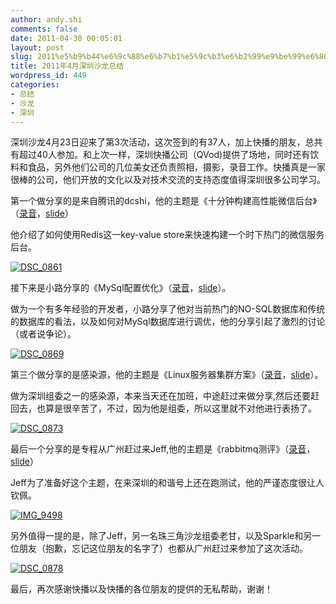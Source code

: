 ```yaml
---
author: andy.shi
comments: false
date: 2011-04-30 00:05:01
layout: post
slug: 2011%e5%b9%b44%e6%9c%88%e6%b7%b1%e5%9c%b3%e6%b2%99%e9%be%99%e6%80%bb%e7%bb%93
title: 2011年4月深圳沙龙总结
wordpress_id: 449
categories:
- 总结
- 沙龙
- 深圳
---
```


深圳沙龙4月23日迎来了第3次活动，这次签到的有37人，加上快播的朋友，总共有超过40人参加。和上次一样，深圳快播公司（QVod)提供了场地，同时还有饮料和食品，另外他们公司的几位美女还负责照相，摄影，录音工作。快播真是一家很棒的公司，他们开放的文化以及对技术交流的支持态度值得深圳很多公司学习。

第一个做分享的是来自腾讯的dcshi，他的主题是《十分钟构建高性能微信后台》（[录音](http://techparty.org/wp-content/uploads/2011/04/dcshi.mp3)，[slide](http://www.slideshare.net/dcshi/ss-7464346)）
<!-- more -->
他介绍了如何使用Redis这一key-value store来快速构建一个时下热门的微信服务后台。

[![DSC_0861](http://techparty.org/wp-content/uploads/2011/04/DSC_0861_thumb.jpg)](http://techparty.org/wp-content/uploads/2011/04/DSC_0861.jpg)

接下来是小路分享的《MySql配置优化》（[录音](http://techparty.org/wp-content/uploads/2011/04/xiaolu.mp3)，[slide](http://www.slideshare.net/yashi88/mysql-7772894)）。

做为一个有多年经验的开发者，小路分享了他对当前热门的NO-SQL数据库和传统的数据库的看法，以及如何对MySql数据库进行调优，他的分享引起了激烈的讨论（或者说争论）。

[![DSC_0869](http://techparty.org/wp-content/uploads/2011/04/DSC_0869_thumb.jpg)](http://techparty.org/wp-content/uploads/2011/04/DSC_0869.jpg)

第三个做分享的是感染源，他的主题是《Linux服务器集群方案》（[录音](http://techparty.org/wp-content/uploads/2011/04/tan.mp3)，[slide](http://www.slideshare.net/caleng/linux-7733559)）。

做为深圳组委之一的感染源，本来当天还在加班，中途赶过来做分享,然后还要赶回去，也算是很辛苦了，不过，因为他是组委，所以这里就不对他进行表扬了。

[![DSC_0873](http://techparty.org/wp-content/uploads/2011/04/DSC_0873_thumb.jpg)](http://techparty.org/wp-content/uploads/2011/04/DSC_0873.jpg)

最后一个分享的是专程从广州赶过来Jeff,他的主题是《rabbitmq测评》（[录音](http://techparty.org/wp-content/uploads/2011/04/Jeff.mp3)，[slide](http://www.slideshare.net/jeffkit/taste-rabbitmq)）

Jeff为了准备好这个主题，在来深圳的和谐号上还在跑测试，他的严谨态度很让人钦佩。

[![IMG_9498](http://techparty.org/wp-content/uploads/2011/04/IMG_9498_thumb.jpg)](http://techparty.org/wp-content/uploads/2011/04/IMG_9498.jpg)

另外值得一提的是，除了Jeff，另一名珠三角沙龙组委老甘，以及Sparkle和另一位朋友（抱歉，忘记这位朋友的名字了）也都从广州赶过来参加了这次活动。

[![DSC_0878](http://techparty.org/wp-content/uploads/2011/04/DSC_0878_thumb.jpg)](http://techparty.org/wp-content/uploads/2011/04/DSC_0878.jpg)

最后，再次感谢快播以及快播的各位朋友的提供的无私帮助，谢谢！
